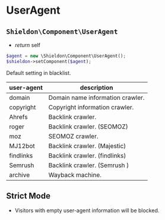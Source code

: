# UserAgent

## `Shieldon\Component\UserAgent`

- *return* self

```php
$agent = new \Shieldon\Component\UserAgent();
$shieldon->setComponent($agent);
```

Default setting in blacklist.

| user-agent | description |
| --- | --- |
| domain | Domain name information crawler. |
| copyright | Copyright information crawler. |
| Ahrefs | Backlink crawler. |
| roger | Backlink crawler. (SEOMOZ) |
| moz | SEOMOZ crawler. |
| MJ12bot | Backlink crawler. (Majestic) |
| findlinks | Backlink crawler. (findlinks) |
| Semrush | Backlink crawler. (Semrush ) |
| archive | Wayback machine. |

## Strict Mode

- Visitors with empty user-agent information will be blocked.